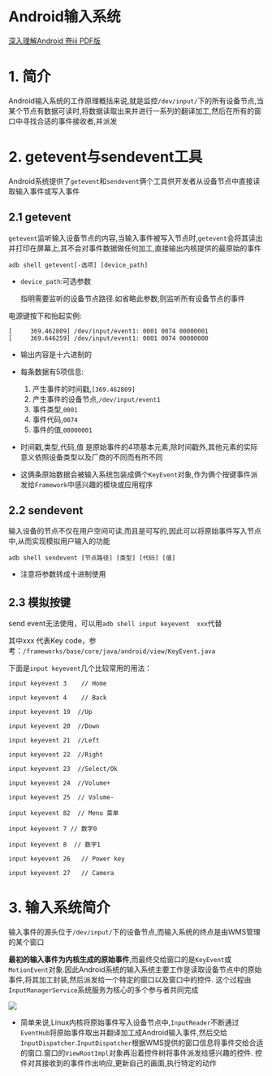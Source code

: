 # Android输入系统
[深入理解Android 卷iii PDF版]()

# 1. 简介

Android输入系统的工作原理概括来说,就是监控`/dev/input/`下的所有设备节点,当某个节点有数据可读时,将数据读取出来并进行一系列的翻译加工,然后在所有的窗口中寻找合适的事件接收者,并派发

# 2. getevent与sendevent工具

Android系统提供了`getevent`和`sendevent`俩个工具供开发者从设备节点中直接读取输入事件或写入事件

## 2.1 getevent

`getevent`监听输入设备节点的内容,当输入事件被写入节点时,`getevent`会将其读出并打印在屏幕上,其不会对事件数据做任何加工,直接输出内核提供的最原始的事件

	adb shell getevent[-选项] [device_path]

- `device_path`:可选参数

	指明需要监听的设备节点路径.如省略此参数,则监听所有设备节点的事件 

电源键按下和抬起实例:

	[     369.462809] /dev/input/event1: 0001 0074 00000001
	[     369.646259] /dev/input/event1: 0001 0074 00000000

- 输出内容是十六进制的

- 每条数据有5项信息:

	1. 产生事件的时间戳,`[369.462809]`
	2. 产生事件的设备节点,`/dev/input/event1`
	3. 事件类型,`0001`
	4. 事件代码,`0074`
	5. 事件的值,`00000001`

- 时间戳,类型,代码,值 是原始事件的4项基本元素,除时间戳外,其他元素的实际意义依照设备类型以及厂商的不同而有所不同

- 这俩条原始数据会被输入系统包装成俩个`KeyEvent`对象,作为俩个按键事件派发给`Framework`中感兴趣的模块或应用程序

## 2.2 sendevent

输入设备的节点不仅在用户空间可读,而且是可写的,因此可以将原始事件写入节点中,从而实现模拟用户输入的功能

	adb shell sendevent [节点路径] [类型] [代码] [值]


- 注意将参数转成十进制使用

## 2.3 模拟按键

send event无法使用，可以用`adb shell input keyevent  xxx`代替

其中xxx 代表Key code，参考：`/frameworks/base/core/java/android/view/KeyEvent.java`

下面是`input keyevent`几个比较常用的用法：

	input keyevent 3    // Home
	
	input keyevent 4    // Back
	
	input keyevent 19  //Up
	
	input keyevent 20  //Down
	
	input keyevent 21  //Left
	
	input keyevent 22  //Right
	
	input keyevent 23  //Select/Ok
	
	input keyevent 24  //Volume+
	
	input keyevent 25  // Volume-
	
	input keyevent 82  // Menu 菜单
	
	input keyevent 7 // 数字0
	
	input keyevent 8  // 数字1
	
	input keyevent 26   // Power key
	
	input keyevent 27   // Camera




# 3. 输入系统简介

输入事件的源头位于`/dev/input/`下的设备节点,而输入系统的终点是由WMS管理的某个窗口

**最初的输入事件为内核生成的原始事件**,而最终交给窗口的是`KeyEvent`或`MotionEvent`对象.因此Android系统的输入系统主要工作是读取设备节点中的原始事件,将其加工封装,然后派发给一个特定的窗口以及窗口中的控件. 这个过程由`InputManagerService`系统服务为核心的多个参与者共同完成

![](http://ww1.sinaimg.cn/large/6ab93b35gy1fx6ac76aqnj20p10730uv.jpg)

- 简单来说,Linux内核将原始事件写入设备节点中,`InputReader`不断通过`EventHub`将原始事件取出并翻译加工成Android输入事件,然后交给`InputDispatcher`.`InputDispatcher`根据WMS提供的窗口信息将事件交给合适的窗口.窗口的`ViewRootImpl`对象再沿着控件树将事件派发给感兴趣的控件. 控件对其接收到的事件作出响应,更新自己的画面,执行特定的动作